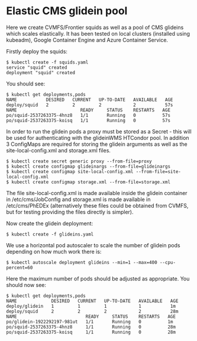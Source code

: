 # Elastic CMS glidein pool
Here we create CVMFS/Frontier squids as well as a pool of CMS glideins which scales elastically. It has been tested on local clusters (installed using kubeadm), Google Container Engine and Azure Container Service.

Firstly deploy the squids:
```
$ kubectl create -f squids.yaml
service "squid" created
deployment "squid" created
```
You should see:
```
$ kubectl get deployments,pods
NAME           DESIRED   CURRENT   UP-TO-DATE   AVAILABLE   AGE
deploy/squid   2         2         2            2           57s
NAME                        READY     STATUS    RESTARTS   AGE
po/squid-2537263375-4hnz8   1/1       Running   0          57s
po/squid-2537263375-koisq   1/1       Running   0          57s
```
In order to run the glidein pods a proxy must be stored as a Secret - this will be used for authenticating with the glideinWMS HTCondor pool. In addition 3 ConfigMaps are required for storing the glidein arguments as well as the site-local-config.xml and storage.xml files.
```
$ kubectl create secret generic proxy --from-file=proxy
$ kubectl create configmap glideinargs --from-file=glideinargs
$ kubectl create configmap site-local-config.xml --from-file=site-local-config.xml
$ kubectl create configmap storage.xml --from-file=storage.xml
```
The file site-local-config.xml is made available inside the glidein container in /etc/cms/JobConfig and storage.xml is made available  in /etc/cms/PhEDEx (alternatively these files could be obtained from CVMFS, but for testing providing the files directly is simpler).

Now create the glidein deployment:
```
$ kubectl create -f glideins.yaml
```
We use a horizontal pod autoscaler to scale the number of glidein pods depending on how much work there is:
```
$ kubectl autoscale deployment glideins --min=1 --max=400 --cpu-percent=60
```
Here the maximum number of pods should be adjusted as appropriate. You should now see:
```
$ kubectl get deployments,pods
NAME             DESIRED   CURRENT   UP-TO-DATE   AVAILABLE   AGE
deploy/glidein   1         1         1            1           1m
deploy/squid     2         2         2            2           28m
NAME                          READY     STATUS    RESTARTS   AGE
po/glidein-1922292197-981ut   1/1       Running   0          1m
po/squid-2537263375-4hnz8     1/1       Running   0          28m
po/squid-2537263375-koisq     1/1       Running   0          28m
```
